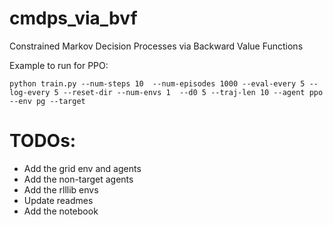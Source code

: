 # cmdps_via_bvf
Constrained Markov Decision Processes via Backward Value Functions


Example to run for PPO:

`
python train.py --num-steps 10  --num-episodes 1000 --eval-every 5 --log-every 5 --reset-dir --num-envs 1  --d0 5 --traj-len 10 --agent ppo --env pg --target
`



# TODOs:

- Add the grid env and agents
- Add the non-target agents
- Add the rlllib envs
- Update readmes
- Add the notebook

